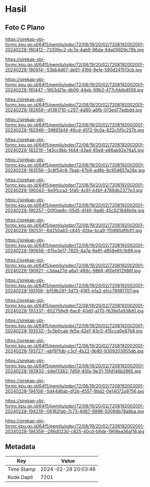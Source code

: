 # Hasil

## Foto C Plano

https://sirekap-obj-formc.kpu.go.id/64f5/pemilu/pdpr/72/08/19/20/02/7208192002001-20240228-180412--7330fec2-dc7a-4ab9-96da-94a05929c78b.jpg

https://sirekap-obj-formc.kpu.go.id/64f5/pemilu/pdpr/72/08/19/20/02/7208192002001-20240228-180914--53bb4d67-de61-4166-9efe-590d241513cb.jpg

https://sirekap-obj-formc.kpu.go.id/64f5/pemilu/pdpr/72/08/19/20/02/7208192002001-20240228-181447--1653d21e-db06-44eb-99b3-477cfddb4556.jpg

https://sirekap-obj-formc.kpu.go.id/64f5/pemilu/pdpr/72/08/19/20/02/7208192002001-20240228-182659--d1361710-c257-4d80-a6fb-013ed77adbdd.jpg

https://sirekap-obj-formc.kpu.go.id/64f5/pemilu/pdpr/72/08/19/20/02/7208192002001-20240228-182946--39865b14-46cd-4512-9c0a-822c5f5c257b.jpg

https://sirekap-obj-formc.kpu.go.id/64f5/pemilu/pdpr/72/08/19/20/02/7208192002001-20240228-183219--143cc9bb-f444-43a4-85e8-e86ab92e74a5.jpg

https://sirekap-obj-formc.kpu.go.id/64f5/pemilu/pdpr/72/08/19/20/02/7208192002001-20240228-183556--3c8f54c8-7bab-47b9-ad8b-8c954657a26e.jpg

https://sirekap-obj-formc.kpu.go.id/64f5/pemilu/pdpr/72/08/19/20/02/7208192002001-20240228-190043--6e91cca2-5fd5-4c61-b4bf-4786db2377e3.jpg

https://sirekap-obj-formc.kpu.go.id/64f5/pemilu/pdpr/72/08/19/20/02/7208192002001-20240228-190257--00f0ae8c-05d5-4149-9ad6-45c521848b0e.jpg

https://sirekap-obj-formc.kpu.go.id/64f5/pemilu/pdpr/72/08/19/20/02/7208192002001-20240228-190531--6d250a83-c845-42be-bca9-110890df6d11.jpg

https://sirekap-obj-formc.kpu.go.id/64f5/pemilu/pdpr/72/08/19/20/02/7208192002001-20240228-190656--615e3e17-7825-4a7a-9a91-d858e6fc1b99.jpg

https://sirekap-obj-formc.kpu.go.id/64f5/pemilu/pdpr/72/08/19/20/02/7208192002001-20240228-190921--c3daa27d-a6a1-469c-9866-4f0ef912986f.jpg

https://sirekap-obj-formc.kpu.go.id/64f5/pemilu/pdpr/72/08/19/20/02/7208192002001-20240228-193108--bf59b291-3d73-4165-b1a2-efcc79981707.jpg

https://sirekap-obj-formc.kpu.go.id/64f5/pemilu/pdpr/72/08/19/20/02/7208192002001-20240228-193337--652759e9-6ac8-40d0-a170-f639d1a938d0.jpg

https://sirekap-obj-formc.kpu.go.id/64f5/pemilu/pdpr/72/08/19/20/02/7208192002001-20240228-193532--5c5b0cab-fe5a-42e1-83c5-415cca0e87b8.jpg

https://sirekap-obj-formc.kpu.go.id/64f5/pemilu/pdpr/72/08/19/20/02/7208192002001-20240228-193727--ebf97fdb-c3cf-4b22-9b80-9309203955db.jpg

https://sirekap-obj-formc.kpu.go.id/64f5/pemilu/pdpr/72/08/19/20/02/7208192002001-20240228-193933--b8ef3382-7d59-45fa-9e31-15fd146b2665.jpg

https://sirekap-obj-formc.kpu.go.id/64f5/pemilu/pdpr/72/08/19/20/02/7208192002001-20240228-194108--5d44d6ab-df2b-4557-9bd2-0e14072a9756.jpg

https://sirekap-obj-formc.kpu.go.id/64f5/pemilu/pdpr/72/08/19/20/02/7208192002001-20240228-194219--06182fab-7c73-4087-9998-50094b78a6ba.jpg

https://sirekap-obj-formc.kpu.go.id/64f5/pemilu/pdpr/72/08/19/20/02/7208192002001-20240228-194359--286d0230-c825-40cd-b8de-1908ea36af18.jpg


## Metadata

| Key        | Value               |
| ---------- | ------------------- |
| Time Stamp | 2024-02-28 20:03:46 |
| Kode Dapil | 7201                |




